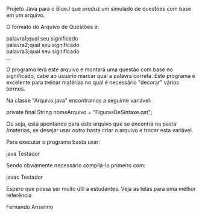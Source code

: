 Projeto Java para o BlueJ que produz um simulado de questões com base em um arquivo.

O formato do Arquivo de Questões é:

palavra1;qual seu significado<br/>
palavra2;qual seu significado<br/>
palavra3;qual seu significado<br/>
...

O programa lerá este arquivo e montará uma questão com base no significado, cabe ao usuário marcar qual a palavra correta. Este programa é excelente para treinar matérias no qual é necessário "decorar" vários termos.

Na classe "Arquivo.java" encontramos a seguinte variável: 

  private final String nomeArquivo = "FigurasDeSintaxe.qst";

Ou seja, está apontando para este arquivo que se encontra na pasta /materias, se desejar usar outro basta criar o arquivo e trocar esta variável.

Para executar o programa basta usar:

java Testador

Sendo obviamente necessário compilá-lo primeiro com:

javac Testador

Espero que possa ser muito útil a estudantes. Veja as telas para uma melhor referência

Fernando Anselmo
